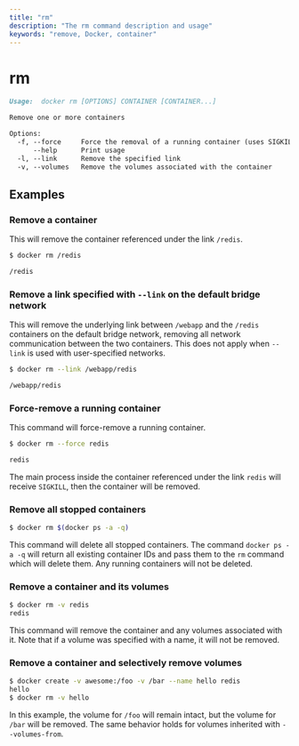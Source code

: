 ```yaml
---
title: "rm"
description: "The rm command description and usage"
keywords: "remove, Docker, container"
---
```


<!-- This file is maintained within the docker/docker Github
     repository at https://github.com/docker/docker/. Make all
     pull requests against that repo. If you see this file in
     another repository, consider it read-only there, as it will
     periodically be overwritten by the definitive file. Pull
     requests which include edits to this file in other repositories
     will be rejected.
-->

# rm

```markdown
Usage:  docker rm [OPTIONS] CONTAINER [CONTAINER...]

Remove one or more containers

Options:
  -f, --force     Force the removal of a running container (uses SIGKILL)
      --help      Print usage
  -l, --link      Remove the specified link
  -v, --volumes   Remove the volumes associated with the container
```

## Examples

### Remove a container

This will remove the container referenced under the link
`/redis`.

```bash
$ docker rm /redis

/redis
```

### Remove a link specified with `--link` on the default bridge network

This will remove the underlying link between `/webapp` and the `/redis`
containers on the default bridge network, removing all network communication
between the two containers. This does not apply when `--link` is used with
user-specified networks.

```bash
$ docker rm --link /webapp/redis

/webapp/redis
```

### Force-remove a running container

This command will force-remove a running container.

```bash
$ docker rm --force redis

redis
```

The main process inside the container referenced under the link `redis` will receive
`SIGKILL`, then the container will be removed.

### Remove all stopped containers

```bash
$ docker rm $(docker ps -a -q)
```

This command will delete all stopped containers. The command
`docker ps -a -q` will return all existing container IDs and pass them to
the `rm` command which will delete them. Any running containers will not be
deleted.

### Remove a container and its volumes

```bash
$ docker rm -v redis
redis
```

This command will remove the container and any volumes associated with it.
Note that if a volume was specified with a name, it will not be removed.

### Remove a container and selectively remove volumes

```bash
$ docker create -v awesome:/foo -v /bar --name hello redis
hello
$ docker rm -v hello
```

In this example, the volume for `/foo` will remain intact, but the volume for
`/bar` will be removed. The same behavior holds for volumes inherited with
`--volumes-from`.
